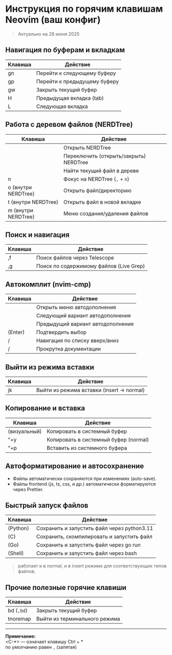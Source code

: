 # Инструкция по горячим клавишам Neovim (ваш конфиг)

> Актуально на 28 июня 2025

## Навигация по буферам и вкладкам

| Клавиша            | Действие                                 |
|--------------------|------------------------------------------|
| gn                 | Перейти к следующему буферу              |
| gp                 | Перейти к предыдущему буферу             |
| gw                 | Закрыть текущий буфер                    |
| H                  | Предыдущая вкладка (tab)                 |
| L                  | Следующая вкладка                        |

## Работа с деревом файлов (NERDTree)

| Клавиша            | Действие                                 |
|--------------------|------------------------------------------|
| <C-b>              | Открыть NERDTree                         |
| <C-t>              | Переключить (открыть/закрыть) NERDTree   |
| <C-f>              | Найти текущий файл в дереве              |
| <leader>n          | Фокус на NERDTree (`,` + `n`)            |
| o (внутри NERDTree)| Открыть файл/директорию                  |
| t (внутри NERDTree)| Открыть файл в новой вкладке             |
| m (внутри NERDTree)| Меню создания/удаления файлов            |

## Поиск и навигация

| Клавиша            | Действие                                 |
|--------------------|------------------------------------------|
| ,f                 | Поиск файлов через Telescope             |
| ,g                 | Поиск по содержимому файлов (Live Grep)  |

## Автокомплит (nvim-cmp)

| Клавиша            | Действие                                 |
|--------------------|------------------------------------------|
| <C-Space>          | Открыть меню автодополнения              |
| <Tab>              | Следующий вариант автодополнения         |
| <S-Tab>            | Предыдущий вариант автодополнения        |
| <CR> (Enter)       | Подтвердить выбор                        |
| <C-p> / <C-o>      | Навигация по списку вверх/вниз           |
| <C-d> / <C-f>      | Прокрутка документации                   |

## Выйти из режима вставки

| Клавиша            | Действие                                 |
|--------------------|------------------------------------------|
| jk                 | Выйти из режима вставки (insert → normal)|

## Копирование и вставка

| Клавиша            | Действие                                 |
|--------------------|------------------------------------------|
| <C-c> (визуальный) | Копировать в системный буфер             |
| "+y                | Копировать в системный буфер (normal)    |
| "+p                | Вставить из системного буфера            |

## Автоформатирование и автосохранение

- Файлы автоматически сохраняются при изменениях (auto-save).
- Файлы frontend (js, ts, css, и др.) автоматически форматируются через Prettier.

## Быстрый запуск файлов

| Клавиша            | Действие                                 |
|--------------------|------------------------------------------|
| <C-h> (Python)     | Сохранить и запустить файл через python3.11  |
| <C-h> (C)          | Сохранить, скомпилировать и запустить файл   |
| <C-h> (Go)         | Сохранить и запустить файл через go run      |
| <C-h> (Shell)      | Сохранить и запустить файл через bash        |

> <C-h> работает и в normal, и в insert режиме для соответствующих типов файлов.

## Прочие полезные горячие клавиши

| Клавиша            | Действие                                 |
|--------------------|------------------------------------------|
| <Leader>bd (`,bd`) | Закрыть текущий буфер                    |
| tnoremap <Esc>     | Выйти из терминального режима            |

---

**Примечание:**  
<C-*> — означает клавишу Ctrl + *  
<Leader> по умолчанию равен `,` (запятая)

